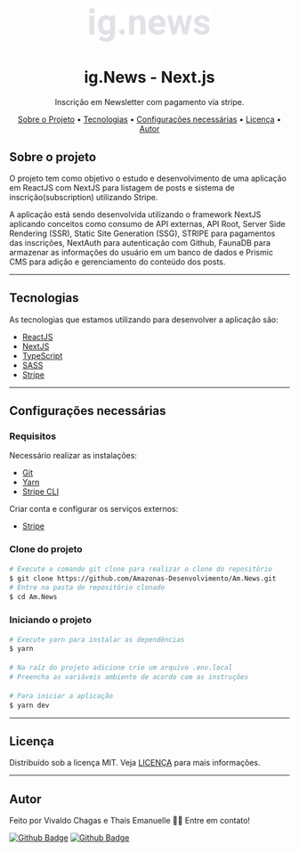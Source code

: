 <h1 align="center">
  <img alt="Logo" src="./public/images/logo.svg" alt="ig.News">
</h1>

<h1 align="center">
    ig.News - Next.js
</h1>
<p align="center">Inscrição em Newsletter com pagamento via stripe.</p>

<p align="center">
 <a href="#sobre-o-projeto">Sobre o Projeto</a> •
 <a href="#tecnologias">Tecnologias</a> •
 <a href="#configurações-necessárias">Configurações necessárias</a> •
 <a href="#licença">Licença</a> •
 <a href="#autor">Autor</a>
</p>

## Sobre o projeto

O projeto tem como objetivo o estudo e desenvolvimento de uma aplicação em ReactJS com NextJS para listagem de posts e sistema de inscrição(subscription) utilizando Stripe.

A aplicação está sendo desenvolvida utilizando o framework NextJS aplicando conceitos como consumo de API externas, API Root, Server Side Rendering (SSR), Static Site Generation (SSG), STRIPE para pagamentos das inscrições, NextAuth para autenticação com Github, FaunaDB para armazenar as informações do usuário em um banco de dados e Prismic CMS para adição e gerenciamento do conteúdo dos posts.

---

## Tecnologias

As tecnologias que estamos utilizando para desenvolver a aplicação são:

- [ReactJS](https://reactjs.org/)
- [NextJS](https://nextjs.org/)
- [TypeScript](https://www.typescriptlang.org/)
- [SASS](https://sass-lang.com/)
- [Stripe](https://stripe.com/)

---

## Configurações necessárias

### **Requisitos**

Necessário realizar as instalações:

- [Git](https://git-scm.com/)
- [Yarn](https://classic.yarnpkg.com)
- [Stripe CLI](https://stripe.com/docs/stripe-cli)

Criar conta e configurar os serviços externos:

- [Stripe](https://stripe.com/)

### **Clone do projeto**

```bash
# Execute o comando git clone para realizar o clone do repositório
$ git clone https://github.com/Amazonas-Desenvolvimento/Am.News.git
# Entre na pasta do repositório clonado
$ cd Am.News
```

### **Iniciando o projeto**

```bash
# Execute yarn para instalar as dependências
$ yarn

# Na raíz do projeto adicione crie um arquivo .env.local
# Preencha as variáveis ambiente de acordo com as instruções

# Para iniciar a aplicação
$ yarn dev

```

---

## Licença

Distribuído sob a licença MIT. Veja [LICENÇA](LICENÇA) para mais informações.

---

## Autor

Feito por Vivaldo Chagas e Thaís Emanuelle 👋🏽 Entre em contato!

[![Github Badge](https://img.shields.io/badge/-Vivaldo-black?style=flat-square&logo=Github&logoColor=white&link=https://github.com/Nosferatuvjr)](https://www.github.com/Nosferatuvjr)
[![Github Badge](https://img.shields.io/badge/-Thaís-black?style=flat-square&logo=Github&logoColor=white&link=https://github.com/merigwin)](https://www.github.com/merigwin)
